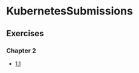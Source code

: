 # KubernetesSubmissions

## Exercises

### Chapter 2

- [1.1](https://github.com/rjpalt/KubernetesMOOC/releases/tag/1.1)